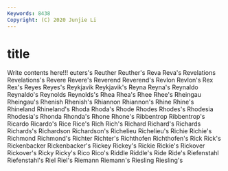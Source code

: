 ```yaml
---
Keywords: 8438
Copyright: (C) 2020 Junjie Li
---
```


# title

Write contents here!!!
euters's
Reuther 
Reuther's 
Reva 
Reva's 
Revelations 
Revelations's 
Revere 
Revere's 
Reverend 
Reverend's
Revlon 
Revlon's 
Rex 
Rex's 
Reyes 
Reyes's 
Reykjavik 
Reykjavik's 
Reyna 
Reyna's
Reynaldo 
Reynaldo's 
Reynolds 
Reynolds's 
Rhea 
Rhea's 
Rhee 
Rhee's 
Rheingau 
Rheingau's
Rhenish 
Rhenish's 
Rhiannon 
Rhiannon's 
Rhine 
Rhine's 
Rhineland 
Rhineland's 
Rhoda 
Rhoda's
Rhode 
Rhodes 
Rhodes's 
Rhodesia 
Rhodesia's 
Rhonda 
Rhonda's 
Rhone 
Rhone's 
Ribbentrop
Ribbentrop's 
Ricardo 
Ricardo's 
Rice 
Rice's 
Rich 
Rich's 
Richard 
Richard's 
Richards
Richards's 
Richardson 
Richardson's 
Richelieu 
Richelieu's 
Richie 
Richie's 
Richmond 
Richmond's 
Richter
Richter's 
Richthofen 
Richthofen's 
Rick 
Rick's 
Rickenbacker 
Rickenbacker's 
Rickey 
Rickey's 
Rickie
Rickie's 
Rickover 
Rickover's 
Ricky 
Ricky's 
Rico 
Rico's 
Riddle 
Riddle's 
Ride
Ride's 
Riefenstahl 
Riefenstahl's 
Riel 
Riel's 
Riemann 
Riemann's 
Riesling 
Riesling's 
